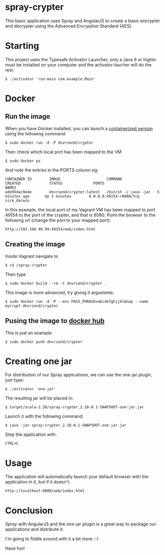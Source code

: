 # spray-crypter
This basic application uses Spray and AngularJS to create a basic encrypter and decrypter using the Advanced Encryption
Standard (AES). 

# Starting
This project uses the Typesafe Activator Launcher, only a Java 6 or higher must be installed on your computer and 
the activator-laucher will do the rest:

    $ ./activator 'run-main com.example.Main'

# Docker
## Run the image
When you have Docker installed, you can launch a [containerized version](https://registry.hub.docker.com/u/dnvriend/crypter/) using the following command:

    $ sudo docker run -d -P dnvriend/crypter
    
Then check which local port has been mapped to the VM
    
    $ sudo docker ps
    
And note the entries in the PORTS column eg:

    CONTAINER ID        IMAGE                     COMMAND                CREATED             STATUS              PORTS                     NAMES
    ade95dac9e4e        dnvriend/crypter:latest   /bin/sh -c java -jar   5 minutes ago       Up 5 minutes        0.0.0.0:49154->8080/tcp   sick_darwin

In this example, the local port of my Vagrant VM has been mapped to port 49154 to the port of the crypter, and that is 8080. 
Point the browser to the following url (change the port to your mapped port):

    http://192.168.99.99:49154/web/index.html

## Creating the image
Inside Vagrant navigate to
 
    $ cd /spray-crypter

Then type

	$ sudo docker build --rm -t dnvriend/crypter .

This image is more advanced, try giving it arguments:

    $ sudo docker run -d -P --env PASS_PHRASE=abcdefghijklmnop --name mycrypt dnvriend/crypter

## Pusing the image to [docker hub](https://hub.docker.com/)
This is just an example:
	
	$ sudo docker push dnvriend/crypter


# Creating one jar
For distribution of our Spray applications, we can use the one-jar plugin, just type:

    $ ./activator 'one-jar'
    
The resulting jar will be placed in:
     
    $ target/scala-2.10/spray-crypter_2.10-0.1-SNAPSHOT-one-jar.jar
    
Launch it with the following command:
    
    $ java -jar spray-crypter_2.10-0.1-SNAPSHOT-one-jar.jar
    
Stop the application with:
 
    CTRL+C    

# Usage
The application will automatically launch your default browser with the application in it, but if it doesn't:

    http://localhost:8080/web/index.html
    
# Conclusion
Spray with AngularJS and the one-jar plugin is a great way to package our applications and distribute it. 

I'm going to fiddle around with it a bit more :-)
    
Have fun!